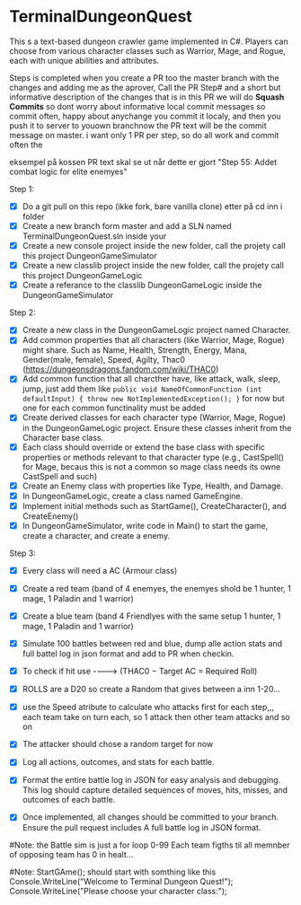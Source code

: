 # TerminalDungeonQuest
This s a text-based dungeon crawler game implemented in C#. Players can choose from various character classes such as Warrior, Mage, and Rogue, each with unique abilities and attributes. 

Steps is completed when you create a PR too the master branch with the changes and adding me as the aprover, Call the PR Step# and a short but informative description of the changes that is in this PR
we will do **Squash Commits** so dont worry about informative local commit messages so commit often, happy about anychange you commit it localy, and then you push it to server to youown branchnow the PR text will be the commit message on master.
i want only 1 PR per step, so do all work and commit often the 

eksempel på kossen PR text skal se ut når dette er gjort 
"Step 55: Addet combat logic for elite enemyes"

Step 1:
 - [x] Do a git pull on this repo (ikke fork, bare vanilla clone) etter på cd inn i folder 
 - [x] Create a new branch form master and add a SLN named TerminalDungeonQuest.sln inside your 
 - [x] Create a new console project inside the new folder, call the projety call this project DungeonGameSimulator
 - [x] Create a new classlib project inside the new folder, call the projety call this project DungeonGameLogic
 - [x] Create a referance to the classlib DungeonGameLogic inside the DungeonGameSimulator 

Step 2:
 - [x] Create a new class in the DungeonGameLogic project named Character.
 - [x] Add common properties that all characters (like Warrior, Mage, Rogue) might share.
       Such as Name, Health, Strength, Energy, Mana, Gender(male, female), Speed, Agilty, Thac0 (https://dungeonsdragons.fandom.com/wiki/THAC0)
 - [x] Add common function that all charcther have, like attack, walk, sleep, jump, just add them like
     `public void NameOfCommonFunction (int defaultInput)
     {
          throw new NotImplementedException();
     }` 
     for now but one for each common functinality must be added
 - [x] Create derived classes for each character type (Warrior, Mage, Rogue) in the DungeonGameLogic project. Ensure these classes inherit from the Character base class.
 - [x] Each class should override or extend the base class with specific properties or methods relevant to that character type (e.g., CastSpell() for Mage, becaus this is not a common so mage class needs its owne CastSpell and such)
 - [x] Create an Enemy class with properties like Type, Health, and Damage.
 - [x] In DungeonGameLogic, create a class named GameEngine.
 - [x] Implement initial methods such as StartGame(), CreateCharacter(), and CreateEnemy()
 - [x] In DungeonGameSimulator, write code in Main() to start the game, create a character, and create a enemy.

Step 3:
 - [x] Every class will need a AC (Armour class) 
 - [x] Create a red team (band of 4 enemyes, the enemyes shold be 1 hunter, 1 mage, 1 Paladin and 1 warrior)
 - [x] Create a blue team (band 4 Friendlyes with the same setup 1 hunter, 1 mage, 1 Paladin and 1 warrior)
 - [x] Simulate 100 battles between red and blue, dump alle action stats and full battel log in json format and add to PR when checkin.
 - [x] To check if hit use ----> (THAC0 − Target AC = Required Roll)
 - [x] ROLLS are a D20 so create a Random that gives between a inn 1-20...
 - [x] use the Speed atribute to calculate who attacks first for each step,,, each team take on turn each, so 1 attack then other team attacks and so on
 - [x] The attacker should chose a random target for now
 - [x] Log all actions, outcomes, and stats for each battle.
 - [x] Format the entire battle log in JSON for easy analysis and debugging. This log should capture detailed sequences of moves, hits, misses, and outcomes of each battle.
 - [x] Once implemented, all changes should be committed to your branch. Ensure the pull request includes A full battle log in JSON format.
 

#Note: the Battle sim is just a for loop 0-99
Each team figths til all memnber of opposing team has 0 in healt... 


#Note: StartGAme(); should start with somthing like this 
Console.WriteLine("Welcome to Terminal Dungeon Quest!");
Console.WriteLine("Please choose your character class:");
